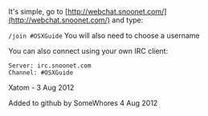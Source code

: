 It's simple, go to [http://webchat.snoonet.com/](http://webchat.snoonet.com/) and type:

`/join #OSXGuide`
You will also need to choose a username

You can also connect using your own IRC client:


	Server: irc.snoonet.com
	Channel: #OSXGuide

 Xatom - 3 Aug 2012
 
 Added to github by SomeWhores 4 Aug 2012